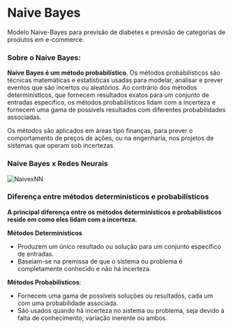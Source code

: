 # Naive Bayes
Modelo Naive-Bayes para previsão de diabetes e previsão de categorias de produtos em e-commerce. 

### Sobre o Naive Bayes:

**Naive Bayes é um método probabilístico**. Os métodos probabilísticos são técnicas matemáticas e estatísticas usadas para modelar, analisar e prever eventos que são incertos ou aleatórios. Ao contrário dos métodos determinísticos, que fornecem resultados exatos para um conjunto de entradas específico, os métodos probabilísticos lidam com a incerteza e fornecem uma gama de possívels resultados com diferentes probabilidades associadas.

Os métodos são aplicados em áreas tipo finanças, para prever o comportamento de preços de ações, ou na engenharia, nos projetos de sistemas que operam sob incertezas.

### Naive Bayes x Redes Neurais

![NaivexNN](https://i.imgur.com/IiC8IuG.png)

### Diferença entre métodos determinísticos e probabilísticos

**A principal diferença entre os métodos determinísticos e probabilísticos reside em como eles lidam com a incerteza.**

**Métodos Determinísticos**
- Produzem um único resultado ou solução para um conjunto específico de entradas.
- Baseiam-se na premissa de que o sistema ou problema é completamente conhecido e não há incerteza.

**Métodos Probabilísticos**:
- Fornecem uma gama de possíveis soluções ou resultados, cada um com uma probabilidade associada.
- São usados quando há incerteza no sistema ou problema, seja devido à falta de conhecimento, variação inerente ou ambos.